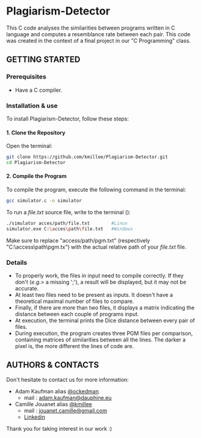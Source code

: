# Plagiarism-Detector
This C code analyses the similarities between programs written in C language and computes a resemblance rate between each pair. This code was created in the context of a final project in our "C Programming" class.

## GETTING STARTED

### Prerequisites
* Have a C compiler.

### Installation & use
To install Plagiarism-Detector, follow these steps:

#### 1. Clone the Repository
Open the terminal:
```sh
git clone https://github.com/kmillee/Plagiarism-Detector.git 
cd Plagiarism-Detector
```
#### 2. Compile the Program
To compile the program, execute the following command in the terminal:
```sh
gcc simulator.c -o simulator
```
To run a <i>file.txt</i> source file, write to the terminal ():
```sh
./simulator acces/path/file.txt        #Linux
simulator.exe C:\acces\path\file.txt   #Windows
```
Make sure to replace "access/path/pgm.txt" (respectively "C:\access\path\pgm.tx") with the actual relative path of your <i>file.txt</i> file.

### Details
* To properly work, the files in input need to compile correctly. If they don't (<i>e.g.></i> a missing ';'), a result will be displayed, but it may not be accurate. 
* At least two files need to be present as inputs. It doesn't have a theoretical maximal number of files to compare. 
* Finally, if there are more than two files, it displays a matrix indicating the distance between each couple of programs input. 
* At execution, the terminal prints the Dice distance between every pair of files. 
* During execution, the program creates three PGM files per comparison, containing matrices of similarities between all the lines. The darker a pixel is, the more different the lines of code are. 


## AUTHORS & CONTACTS
Don't hesitate to contact us for more information:
* Adam Kaufman alias [@ockedman](https://github.com/ockedman)
  * mail : adam.kaufman@dauphine.eu
* Camille Jouanet alias [@kmillee](https://github.com/kmillee)
  * mail : jouanet.camille@gmail.com
  * [Linkedin](https://fr.linkedin.com/in/camillejouanet)

Thank you for taking interest in our work :)
